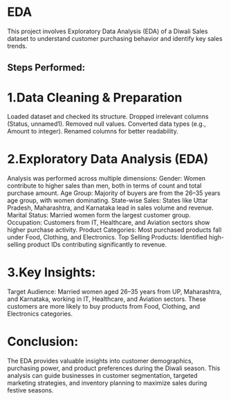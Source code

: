 # EDA

This project involves Exploratory Data Analysis (EDA) of a Diwali Sales dataset to understand customer purchasing behavior and identify key sales trends.

## Steps Performed:

# 1.Data Cleaning & Preparation
Loaded dataset and checked its structure.
Dropped irrelevant columns (Status, unnamed1).
Removed null values.
Converted data types (e.g., Amount to integer).
Renamed columns for better readability.

# 2.Exploratory Data Analysis (EDA)
Analysis was performed across multiple dimensions:
Gender: Women contribute to higher sales than men, both in terms of count and total purchase amount.
Age Group: Majority of buyers are from the 26–35 years age group, with women dominating.
State-wise Sales: States like Uttar Pradesh, Maharashtra, and Karnataka lead in sales volume and revenue.
Marital Status: Married women form the largest customer group.
Occupation: Customers from IT, Healthcare, and Aviation sectors show higher purchase activity.
Product Categories: Most purchased products fall under Food, Clothing, and Electronics.
Top Selling Products: Identified high-selling product IDs contributing significantly to revenue.

# 3.Key Insights:
Target Audience: Married women aged 26–35 years from UP, Maharashtra, and Karnataka, working in IT, Healthcare, and Aviation sectors.
These customers are more likely to buy products from Food, Clothing, and Electronics categories.

# Conclusion:
The EDA provides valuable insights into customer demographics, purchasing power, and product preferences during the Diwali season. This analysis can guide businesses in customer segmentation, targeted marketing strategies, and inventory planning to maximize sales during festive seasons.

